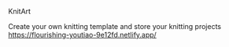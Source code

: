 KnitArt

Create your own knitting template and store your knitting projects
https://flourishing-youtiao-9e12fd.netlify.app/